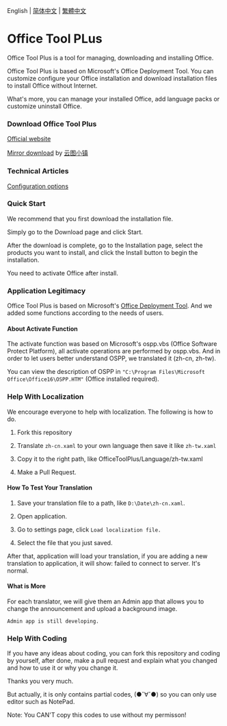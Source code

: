 ﻿English | [简体中文](/README-zh_cn.md) | [繁體中文](/README-zh_tw.md)

# Office Tool PLus

Office Tool Plus is a tool for managing, downloading and installing Office.

Office Tool Plus is based on Microsoft's Office Deployment Tool. You can customize configure your Office installation and download installation files to install Office without Internet.

What's more, you can manage your installed Office, add language packs or customize uninstall Office.

### Download Office Tool Plus

[Official website](https://otp.landian.vip/zh-cn/)

[Mirror download](https://delivery.yuntu.moe/office-tool/) by [云图小镇](https://www.yuntu.moe/)

### Technical Articles

[Configuration options](https://docs.microsoft.com/en-us/DeployOffice/configuration-options-for-the-office-2016-deployment-tool)

### Quick Start

We recommend that you first download the installation file.

Simply go to the Download page and click Start.

After the download is complete, go to the Installation page, select the products you want to install, and click the Install button to begin the installation.

You need to activate Office after install.

### Application Legitimacy

Office Tool Plus is based on Microsoft's [Office Deployment Tool](https://docs.microsoft.com/en-us/DeployOffice/overview-of-the-office-customization-tool-for-click-to-run). And we added some functions according to the needs of users.

#### About Activate Function

The activate function was based on Microsoft's ospp.vbs (Office Software Protect Platform), all activate operations are performed by ospp.vbs. And in order to let users better understand OSPP, we translated it (zh-cn, zh-tw).

You can view the description of OSPP in ````"C:\Program Files\Microsoft Office\Office16\OSPP.HTM"```` (Office installed required).

### Help With Localization

We encourage everyone to help with localization. The following is how to do.

1. Fork this repository

2. Translate ````zh-cn.xaml```` to your own language then save it like ````zh-tw.xaml````

3. Copy it to the right path, like OfficeToolPlus/Language/zh-tw.xaml

4. Make a Pull Request.

#### How To Test Your Translation

1. Save your translation file to a path, like ````D:\Date\zh-cn.xaml````.

2. Open application.

3. Go to settings page, click ````Load localization file.````

4. Select the file that you just saved.

After that, application will load your translation, if you are adding a new translation to application, it will show: failed to connect to server. It's normal.

#### What is More

For each translator, we will give them an Admin app that allows you to change the announcement and upload a background image.

````Admin app is still developing.````

### Help With Coding

If you have any ideas about coding, you can fork this repository and coding by yourself, after done, make a pull request and explain what you changed and how to use it or why you change it.

Thanks you very much.

But actually, it is only contains partial codes, (●ˇ∀ˇ●) so you can only use editor such as NotePad.

Note: You CAN'T copy this codes to use without my permisson!